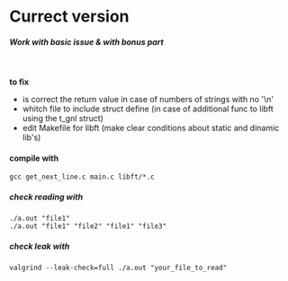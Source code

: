 # Currect version
##### Work with basic issue & with bonus part
<br/>  
    
**to fix**
* is correct the return value in case of numbers of strings with no '\n' 
* whitch file to include struct define (in case of additional func to libft using the t_gnl struct)
* edit Makefile for libft (make clear conditions about static and dinamic lib's)


#### compile with
  
    gcc get_next_line.c main.c libft/*.c

##### check reading with

	./a.out "file1"
	./a.out "file1" "file2" "file1" "file3"

##### check leak with
	
	valgrind --leak-check=full ./a.out "your_file_to_read"
